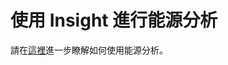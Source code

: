 # 使用 Insight 進行能源分析

請在[這裡](https://windows.help.formit.autodesk.com/formit-primer/part-ii/2.9-solar-and-insight-energy-analysis)進一步瞭解如何使用能源分析。

